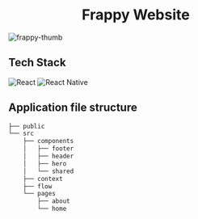 
<h1 align="center">Frappy Website</h1>

![frappy-thumb](https://user-images.githubusercontent.com/43869046/221114898-b3712120-82c3-4844-892e-1680d54c176c.png)


## Tech Stack

![React](https://img.shields.io/badge/react-%2320232a.svg?style=for-the-badge&logo=react&logoColor=%2361DAFB)
![React Native](https://img.shields.io/badge/react_native-%2320232a.svg?style=for-the-badge&logo=react&logoColor=%2361DAFB)


## Application file structure

```bash
├── public
└── src
    ├── components
    │   ├── footer
    │   ├── header
    │   ├── hero
    │   └── shared
    ├── context
    ├── flow
    └── pages
        ├── about
        └── home
```